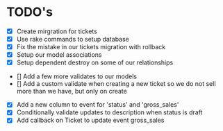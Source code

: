 # TODO's

- [x] Create mirgration for tickets
- [x] Use rake commands to setup database
- [x] Fix the mistake in our tickets migration with rollback
- [x] Setup our model associations
- [x] Setup dependent destroy on some of our relationships
- [] Add a few more validates to our models
- [] Add a custom validate when creating a new ticket so we do not sell more than we have, but only on create
- [x] Add a new column to event for 'status' and 'gross_sales'
- [x] Conditionally validate updates to description when status is draft
- [x] Add callback on Ticket to update event gross_sales
